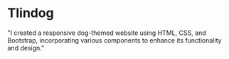# TIindog
"I created a responsive dog-themed website using HTML, CSS, and Bootstrap, incorporating various components to enhance its functionality and design."
